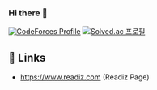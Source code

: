 ### Hi there 👋

<!--
**Readiz/Readiz** is a ✨ _special_ ✨ repository because its `README.md` (this file) appears on your GitHub profile.

Here are some ideas to get you started:

- 🔭 I’m currently working on ...
- 🌱 I’m currently learning ...
- 👯 I’m looking to collaborate on ...
- 🤔 I’m looking for help with ...
- 💬 Ask me about ...
- 📫 How to reach me: ...
- 😄 Pronouns: ...
- ⚡ Fun fact: ...
-->

[![CodeForces Profile](https://cf.leed.at?id=readiz)](https://codeforces.com/profile/readiz)
[![Solved.ac 프로필](http://mazassumnida.wtf/api/v2/generate_badge?boj=readiz)](https://solved.ac/readiz)


## 🔗 Links
- https://www.readiz.com (Readiz Page)
